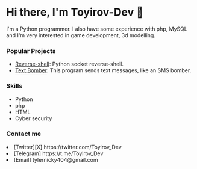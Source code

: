 <h1>Hi there, I'm Toyirov-Dev 👋</h1>

I'm a Python programmer. I also have some experience with php, MySQL and I'm very interested in game development, 3d modelling.

<h3>Popular Projects</h3>
<ul>
  <li><a href="https://github.com/ToyirovDev/Reverse-shell">   Reverse-shell</a>: Python socket reverse-shell.</li>
  <li><a href="https://github.com/ToyirovDev/text-bomber">     Text Bomber</a>: This program sends text messages, like an SMS bomber.</li>
</ul>

<h3>Skills</h3>
<ul>
  <li>Python</li>
  <li>php</li>
  <li>HTML</li>
  <li>Cyber security</li>
</ul>

<h3>Contact me</h3>
<li>[Twitter][X]   https://twitter.com/Toyirov_Dev 
<li>[Telegram]     https://t.me/Toyirov_Dev 
<li>[Email]        tylernicky404@gmail.com 

